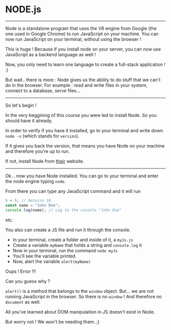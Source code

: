 # NODE.js

---

Node is a standalone program that uses the V8 engine from Google (the one used in Google Chrome) to run JavaScript on your machine. You can now run JavaScript on your terminal, without using the browser !

This is huge ! Because if you install node on your server, you can now use JavaScript as a backend language as well !

Now, you only need to learn one language to create a full-stack application ! :)

But wait.. there is more : Node gives us the ability to do stuff that we can't do in the browser. For example : read and write files in your system, connect to a database, serve files...

---

So let's begin !

In the very beggining of this course you were led to install Node. So you should have it already.

In order to verify if you have it installed, go to your terminal and write down `node -v` (which stands for `version`).

If it gives you back the version, that means you have Node on your machine and therefore you're up to run.

If not, install Node from [their](https://nodejs.org/en) website.

---

Ok... now you have Node installed.
You can go to your terminal and enter the node engine typing `node`.

From there you can type any JavaScript command and it will run

```js
5 + 5; // Returns 10
const name = "John Doe";
console.log(name); // Log to the console "John Doe"
```

etc.

You also can create a JS file and run it through the console.

- In your terminal, create a folder and inside of it, a `myJs.js`
- Create a variable `myName` that holds a string and `console.log` it
- Now in your terminal, run the command `node myJs`
- You'll see the variable printed.
- Now, alert the variable `alert(myName)`

Oups ! Error !!!

Can you guess why ?

`alert()` is a method that belongs to the `window` object. But... we are not running JavaScript in the browser. So there is no `window` ! And therefore no `document` as well.

All you've learned about DOM manipulation in JS doesn't exist in Node.

But worry not ! We won't be needing them. ;)
